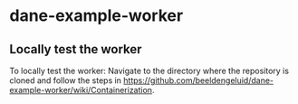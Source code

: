 # dane-example-worker

## Locally test the worker

To locally test the worker:
Navigate to the directory where the repository is cloned and follow the steps in https://github.com/beeldengeluid/dane-example-worker/wiki/Containerization. 
